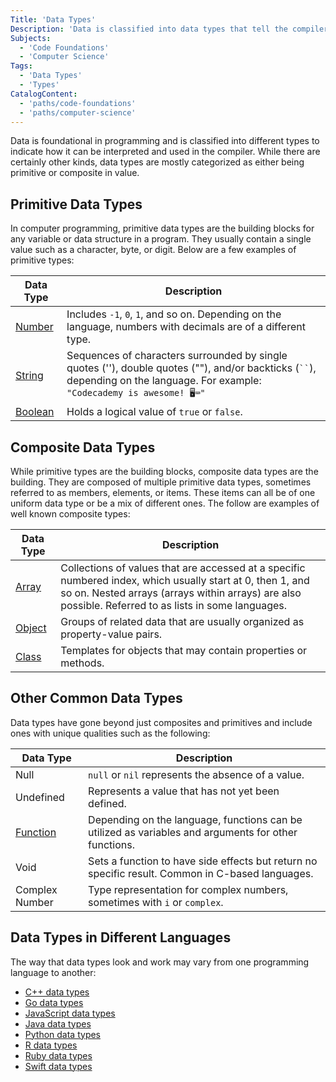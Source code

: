 ```yaml
---
Title: 'Data Types'
Description: 'Data is classified into data types that tell the compiler how the data is intended to be used.'
Subjects:
  - 'Code Foundations'
  - 'Computer Science'
Tags:
  - 'Data Types'
  - 'Types'
CatalogContent:
  - 'paths/code-foundations'
  - 'paths/computer-science'
---
```


Data is foundational in programming and is classified into different types to indicate how it can be interpreted and used in the compiler. While there are certainly other kinds, data types are mostly categorized as either being primitive or composite in value.

## Primitive Data Types

In computer programming, primitive data types are the building blocks for any variable or data structure in a program. They usually contain a single value such as a character, byte, or digit. Below are a few examples of primitive types:

<!-- prettier-ignore -->
| Data Type | Description |
| --- | --- |
| [Number](https://www.codecademy.com/resources/docs/general/number) | Includes `-1`, `0`, `1`, and so on. Depending on the language, numbers with decimals are of a different type. |
| [String](https://www.codecademy.com/resources/docs/general/string) | Sequences of characters surrounded by single quotes (''), double quotes (""), and/or backticks (` `` `), depending on the language. For example: `"Codecademy is awesome! 🖥️⌨️"` |
| [Boolean](https://www.codecademy.com/resources/docs/general/boolean) | Holds a logical value of `true` or `false`. |

## Composite Data Types

While primitive types are the building blocks, composite data types are the building. They are composed of multiple primitive data types, sometimes referred to as members, elements, or items. These items can all be of one uniform data type or be a mix of different ones. The follow are examples of well known composite types:

<!-- prettier-ignore -->
| Data Type | Description |
| --- | --- |
| [Array](https://www.codecademy.com/resources/docs/general/array) | Collections of values that are accessed at a specific numbered index, which usually start at 0, then 1, and so on. Nested arrays (arrays within arrays) are also possible. Referred to as lists in some languages. |
| [Object](https://www.codecademy.com/resources/docs/general/object) | Groups of related data that are usually organized as property-value pairs. |
| [Class](https://www.codecademy.com/resources/docs/general/class) | Templates for objects that may contain properties or methods. |

## Other Common Data Types

Data types have gone beyond just composites and primitives and include ones with unique qualities such as the following:

<!-- prettier-ignore -->
| Data Type | Description |
| --- | --- |
| Null | `null` or `nil` represents the absence of a value. |
| Undefined | Represents a value that has not yet been defined. |
| [Function](https://www.codecademy.com/resources/docs/general/function) | Depending on the language, functions can be utilized as variables and arguments for other functions. |
| Void | Sets a function to have side effects but return no specific result. Common in C-based languages. |
| Complex Number | Type representation for complex numbers, sometimes with `i` or `complex`. |

## Data Types in Different Languages

The way that data types look and work may vary from one programming language to another:

- [C++ data types](https://www.codecademy.com/resources/docs/cpp/data-types)
- [Go data types](https://www.codecademy.com/resources/docs/go/data-types)
- [JavaScript data types](https://www.codecademy.com/resources/docs/javascript/data-types)
- [Java data types](https://www.codecademy.com/resources/docs/java/data-types)
- [Python data types](https://www.codecademy.com/resources/docs/python/data-types)
- [R data types](https://www.codecademy.com/resources/docs/r/data-types)
- [Ruby data types](https://www.codecademy.com/resources/docs/ruby/data-types)
- [Swift data types](https://www.codecademy.com/resources/docs/swift/data-types)
